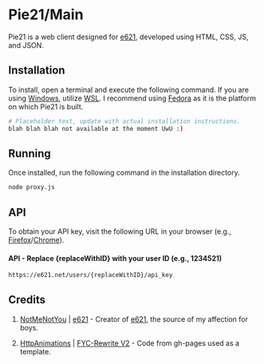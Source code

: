 # Pie21/Main

Pie21 is a web client designed for [e621](https://e621.net/), developed using HTML, CSS, JS, and JSON.

## Installation
To install, open a terminal and execute the following command. If you are using [Windows](https://www.microsoft.com/en-us/windows), utilize [WSL](https://learn.microsoft.com/en-us/windows/wsl/install). I recommend using [Fedora](https://github.com/WhitewaterFoundry/Fedora-Remix-for-WSL) as it is the platform on which Pie21 is built.
```bash
# Placeholder text, update with actual installation instructions.
blah blah blah not available at the moment UwU :)
```

## Running
Once installed, run the following command in the installation directory.
```bash
node proxy.js
```

## API
To obtain your API key, visit the following URL in your browser (e.g., [Firefox](https://www.mozilla.org/en-US/firefox/new/)/[Chrome](https://www.google.com/chrome/)).

#### API - Replace {replaceWithID} with your user ID (e.g., 1234521)
```HTML
https://e621.net/users/{replaceWithID}/api_key
```

## Credits
1) [NotMeNotYou](https://e621.net/users/NotMeNotYou) | [e621](https://e621.net) - Creator of [e621](https://e621.net), the source of my affection for boys.

2) [HttpAnimations](https://github.com/HttpAnimation) | [FYC-Rewrite V2](https://github.com/HttpAnimation/FYC-Rewrite-V2/tree/Stable) - Code from gh-pages used as a template.

